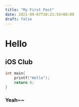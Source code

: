 ```yaml
---
title: "My First Post"
date: 2021-09-07T10:21:54+08:00
draft: false
---
```


# Hello

## iOS Club

```C
int main{
    printf("Hello");
    return 0;
}
```

### Yeah~~